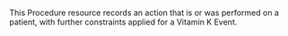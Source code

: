 This Procedure resource records an action that is or was performed on a patient, with further constraints applied for a Vitamin K Event.